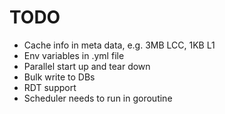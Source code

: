 # TODO
- Cache info in meta data, e.g. 3MB LCC, 1KB L1
- Env variables in .yml file
- Parallel start up and tear down
- Bulk write to DBs
- RDT support
- Scheduler needs to run in goroutine